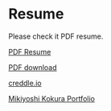 # Resume

Please check it PDF resume.

[PDF Resume](./docks/mikiyoshi_kokura_text_resume_220307.pdf)

[PDF download](https://raw.githubusercontent.com/mikiyoshi/resume/master/docks/mikiyoshi_kokura_text_resume_220307.pdf)

[creddle.io](https://resume.creddle.io/resume/ckjsdv7ewrh)

[Mikiyoshi Kokura Portfolio](https://mikiyoshik.github.io/portfolio/)
